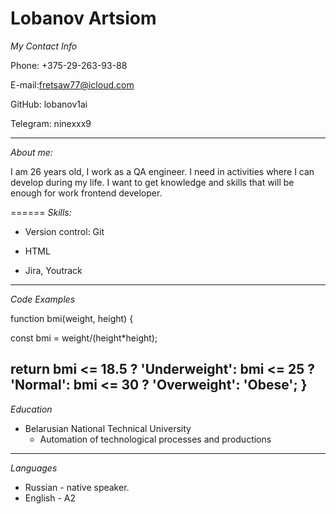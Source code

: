 Lobanov Artsiom
==================


*My Contact Info*


Phone: +375-29-263-93-88


E-mail:fretsaw77@icloud.com 


GitHub: lobanov1ai


Telegram: ninexxx9 


________

*About me:*

I am 26 years old, I work as a QA engineer. I need in activities where I can develop during my life. I want to get knowledge and skills that will be enough for work frontend developer.

======
*Skills:*

* Version control: Git

* HTML

* Jira, Youtrack

--------------
*Code Examples*

function bmi(weight, height) {

  const bmi = weight/(height*height);
  
  return bmi <= 18.5 ? 'Underweight': bmi <= 25 ? 'Normal': bmi <= 30 ? 'Overweight': 'Obese';
}
----------------------
*Education*
* Belarusian National Technical University
    + Automation of technological processes and productions


------------------

*Languages*
+ Russian - native speaker.
+ English - A2


